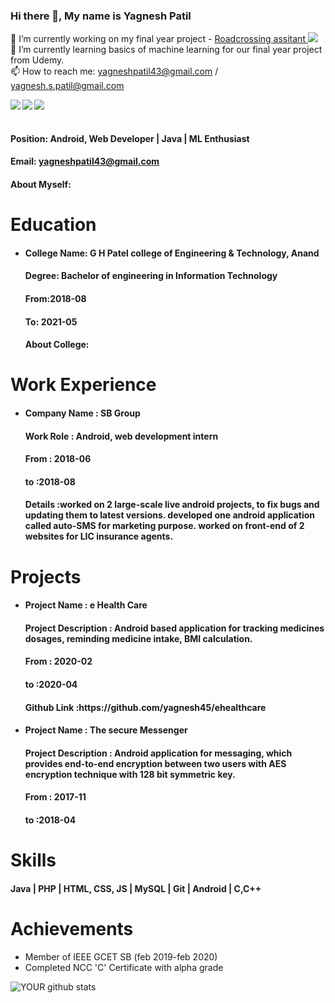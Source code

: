 ### Hi there 👋, My name is Yagnesh Patil

🔭 I’m currently working on my final year project - <a href=https://yagnesh45.github.io/roadcrossing_website> Roadcrossing assitant <img src="https://img.icons8.com/material-rounded/15/000000/external-link.png"/></a> <br/>
🌱 I’m currently learning basics of machine learning for our final year project from Udemy. <br/>
📫 How to reach me: yagneshpatil43@gmail.com / yagnesh.s.patil@gmail.com <br/>
<!--
-->

<a href=https://www.facebook.com/yagnesh.patil.2311> <img align="left" src="https://img.icons8.com/color/48/000000/facebook-new.png"></img></a>


<a href=http://linkedin.com/in/yagnesh45 > <img align="left" src="https://img.icons8.com/color/48/000000/linkedin.png"></img></a>


<a href=https://www.instagram.com/yagnesh_patil > <img align="left" src="https://img.icons8.com/color/48/000000/instagram-new.png"></img></a> <br/> <br/>


#### Position: Android, Web Developer | Java | ML Enthusiast

#### Email: yagneshpatil43@gmail.com

#### <h4>About Myself: </h4>

# Education


 - <h4>College Name: G H Patel college of Engineering & Technology, Anand</h4>
    
    <h4>Degree: Bachelor of engineering in Information Technology</h4>
    
    <h4>From:2018-08</h4>
    
    <h4>To: 2021-05</h4>
    
    <h4>About College: </h4>

# Work Experience

<ul>
<li><h4> Company Name : SB Group </h4> 
  <h4> Work Role : Android, web development intern</h4> 
  <h4> From : 2018-06 </h4> 
  <h4> to :2018-08 </h4> 
  <h4> Details :worked on 2 large-scale live android projects, to fix bugs and updating them to latest versions.
developed one android application called auto-SMS for marketing purpose.
worked on front-end of 2 websites for LIC insurance agents. </h4> 
</li></ul>

# Projects

<ul>
<li> <h4>Project Name : e Health Care</h4> 
<h4> Project Description : Android based application for tracking medicines dosages, reminding medicine intake, BMI calculation.</h4> 
<h4>  From : 2020-02</h4> 
 <h4>  to :2020-04</h4> 
<h4>  Github Link :https://github.com/yagnesh45/ehealthcare</h4> 
</li> 
<li> <h4>Project Name : The secure Messenger</h4> 
<h4> Project Description : Android application for messaging, which provides end-to-end encryption between two users with AES encryption technique with 128 bit symmetric key.</h4> 
<h4>  From : 2017-11</h4> 
<h4>  to :2018-04</h4> 
 </li></ul>

# Skills

<h4>Java | PHP | HTML, CSS, JS | MySQL | Git | Android | C,C++</h4>

# Achievements

<ul><li>Member of IEEE GCET SB (feb 2019-feb 2020)</li>
<li>Completed NCC 'C' Certificate with alpha grade</li>
</ul>

![YOUR github stats](https://github-readme-stats.vercel.app/api?username=yagnesh45)
